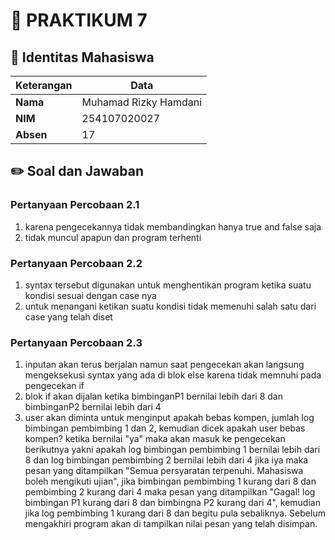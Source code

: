 # 🧪 PRAKTIKUM 7

## 👤 Identitas Mahasiswa

| Keterangan | Data                  |
| ---------- | --------------------- |
| **Nama**   | Muhamad Rizky Hamdani |
| **NIM**    | 254107020027          |
| **Absen**  | 17                    |

## ✏️ Soal dan Jawaban

### Pertanyaan Percobaan 2.1

1. karena pengecekannya tidak membandingkan hanya true and false saja
2. tidak muncul apapun dan program terhenti

### Pertanyaan Percobaan 2.2

1. syntax tersebut digunakan untuk menghentikan program ketika suatu kondisi sesuai dengan case nya
2. untuk menangani ketikan suatu kondisi tidak memenuhi salah satu dari case yang telah diset

### Pertanyaan Percobaan 2.3

1. inputan akan terus berjalan namun saat pengecekan akan langsung mengeksekusi syntax yang ada di blok else karena tidak memnuhi pada pengecekan if
2. blok if akan dijalan ketika bimbinganP1 bernilai lebih dari 8 dan bimbinganP2 bernilai lebih dari 4
3. user akan diminta untuk menginput apakah bebas kompen, jumlah log bimbingan pembimbing 1 dan 2, kemudian dicek apakah user bebas kompen? ketika bernilai "ya" maka akan masuk ke pengecekan berikutnya yakni apakah log bimbingan pembimbing 1 bernilai lebih dari 8 dan log bimbingan pembimbing 2 bernilai lebih dari 4 jika iya maka pesan yang ditampilkan "Semua persyaratan terpenuhi. Mahasiswa boleh mengikuti ujian", jika bimbingan pembimbing 1 kurang dari 8 dan pembimbing 2 kurang dari 4 maka pesan yang ditampilkan "Gagal! log bimbingan P1 kurang dari 8 dan bimbingna P2 kurang dari 4", kemudian jika log pembimbing 1 kurang dari 8 dan begitu pula sebaliknya. Sebelum mengakhiri program akan di tampilkan nilai pesan yang telah disimpan.
